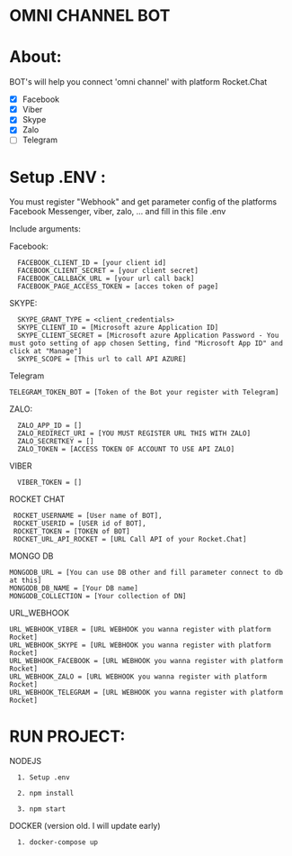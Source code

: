# OMNI CHANNEL BOT

# About:
BOT's will help you connect 'omni channel' with platform Rocket.Chat
- [x] Facebook
- [x] Viber
- [x] Skype
- [x] Zalo
- [ ] Telegram

# Setup .ENV : 
You must register "Webhook" and get parameter config of the platforms Facebook Messenger, viber, zalo, ... and fill in this file .env

Include arguments:

  Facebook:
  
      FACEBOOK_CLIENT_ID = [your client id]
      FACEBOOK_CLIENT_SECRET = [your client secret]
      FACEBOOK_CALLBACK_URL = [your url call back]
      FACEBOOK_PAGE_ACCESS_TOKEN = [acces token of page]
      
  SKYPE:
  
      SKYPE_GRANT_TYPE = <client_credentials>
      SKYPE_CLIENT_ID = [Microsoft azure Application ID]
      SKYPE_CLIENT_SECRET = [Microsoft azure Application Password - You must goto setting of app chosen Setting, find "Microsoft App ID" and click at "Manage"]
      SKYPE_SCOPE = [This url to call API AZURE]
      
  Telegram
  
    TELEGRAM_TOKEN_BOT = [Token of the Bot your register with Telegram]
    

  ZALO:
  
      ZALO_APP_ID = []
      ZALO_REDIRECT_URI = [YOU MUST REGISTER URL THIS WITH ZALO]
      ZALO_SECRETKEY = []
      ZALO_TOKEN = [ACCESS TOKEN OF ACCOUNT TO USE API ZALO]
      
  VIBER
  
      VIBER_TOKEN = []

  ROCKET CHAT
  
     ROCKET_USERNAME = [User name of BOT],
     ROCKET_USERID = [USER id of BOT],
     ROCKET_TOKEN = [TOKEN of BOT]
     ROCKET_URL_API_ROCKET = [URL Call API of your Rocket.Chat]

  MONGO DB
  
    MONGODB_URL = [You can use DB other and fill parameter connect to db at this]
    MONGODB_DB_NAME = [Your DB name]
    MONGODB_COLLECTION = [Your collection of DN]  
    
    
  URL_WEBHOOK
  
    URL_WEBHOOK_VIBER = [URL WEBHOOK you wanna register with platform Rocket]
    URL_WEBHOOK_SKYPE = [URL WEBHOOK you wanna register with platform Rocket]
    URL_WEBHOOK_FACEBOOK = [URL WEBHOOK you wanna register with platform Rocket]
    URL_WEBHOOK_ZALO = [URL WEBHOOK you wanna register with platform Rocket]
    URL_WEBHOOK_TELEGRAM = [URL WEBHOOK you wanna register with platform Rocket]
   
# RUN PROJECT: 

  NODEJS
  
      1. Setup .env
      
      2. npm install
      
      3. npm start
      
  DOCKER (version old. I will update early)
  
      1. docker-compose up
